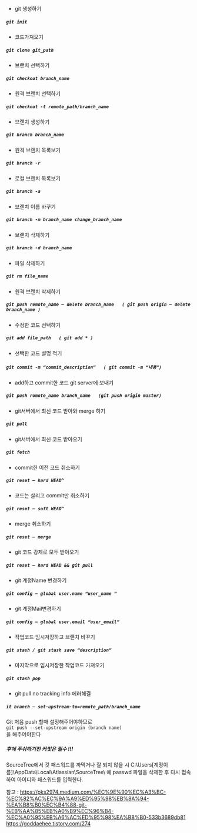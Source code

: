 - git 생성하기     
##### `git init`
- 코드가져오기     
##### `git clone git_path `
- 브랜치 선택하기     
##### `git checkout branch_name `
- 원격 브랜치 선택하기     
##### `git checkout -t remote_path/branch_name `
- 브랜치 생성하기     
##### `git branch branch_name`
- 원격 브랜치 목록보기     
##### `git branch -r` 
- 로컬 브랜치 목록보기     
##### `git branch -a`
- 브랜치 이름 바꾸기     
##### `git branch -m branch_name change_branch_name`
- 브랜치 삭제하기     
##### `git branch -d branch_name`
- 파일 삭제하기     
##### `git rm file_name`
- 원격 브랜치 삭제하기     
##### `git push remote_name — delete branch_name   ( git push origin — delete branch_name )`
- 수정한 코드 선택하기     
##### `git add file_path   ( git add * )`
- 선택한 코드 설명 적기     
##### `git commit -m “commit_description”   ( git commit -m “내용”)`
- add하고 commit한 코드 git server에 보내기     
##### `git push romote_name branch_name   (git push origin master)`
- git서버에서 최신 코드 받아와 merge 하기     
##### `git pull`
- git서버에서 최신 코드 받아오기     
##### `git fetch`
- commit한 이전 코드 취소하기     
##### `git reset — hard HEAD^`
- 코드는 살리고 commit만 취소하기     
##### `git reset — soft HEAD^`
- merge 취소하기     
##### `git reset — merge`
- git 코드 강제로 모두 받아오기     
##### `git reset — hard HEAD && git pull`
- git 계정Name 변경하기     
##### `git config — global user.name “user_name ”`
- git 계정Mail변경하기     
##### `git config — global user.email “user_email”`
- 작업코드 임시저장하고 브랜치 바꾸기     
##### `git stash / git stash save “description”`
- 마지막으로 임시저장한 작업코드 가져오기     
##### `git stash pop`
- git pull no tracking info 에러해결     
##### `it branch — set-upstream-to=remote_path/branch_name`
     
         
             
Git 처음 push 할때 설정해주어야하므로      
`git push --set-upstream origin (branch name)`     
을 해주어야한다

##### 후에 푸쉬하기전 커밋은 필수 !!!

SourceTree에서 깃 패스워드를 까먹거나 잘 되지 않을 시 C:\Users\[계정이름]\AppData\Local\Atlassian\SourceTree\ 에 passwd 파일을 삭제한 후 다시 접속하여 아이디와 패스워드를 입력한다.      

참고 : https://pks2974.medium.com/%EC%9E%90%EC%A3%BC-%EC%82%AC%EC%9A%A9%ED%95%98%EB%8A%94-%EA%B8%B0%EC%B4%88-git-%EB%AA%85%EB%A0%B9%EC%96%B4-%EC%A0%95%EB%A6%AC%ED%95%98%EA%B8%B0-533b3689db81
https://goddaehee.tistory.com/274
